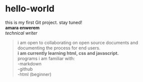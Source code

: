 # hello-world  
this is my first Git project. stay tuned!  
**amara enwerem**  
_technical writer_  
> i am open to collaborating on open source documents and documenting the process for end users.  
**i am currently learning html, css and javascript.**  
programs i am familiar with:  
-markdown  
-github  
-html (beginner)  
